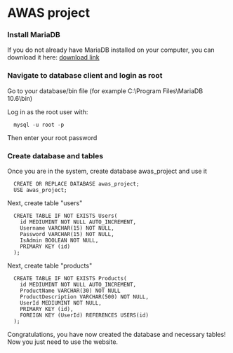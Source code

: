 # AWAS project

### Install MariaDB

If you do not already have MariaDB installed on your computer, you can download it here: [download link](https://mariadb.org/download/?t=mariadb&p=mariadb&r=10.6.7&os=windows&cpu=x86_64&pkg=msi&m=xtom_tal)

### Navigate to database client and login as root

Go to your database/bin file (for example C:\Program Files\MariaDB 10.6\bin)

Log in as the root user with:
```
  mysql -u root -p
```
  
Then enter your root password

### Create database and tables

Once you are in the system, create database awas_project and use it
```
  CREATE OR REPLACE DATABASE awas_project;
  USE awas_project;
```

Next, create table "users"
```
  CREATE TABLE IF NOT EXISTS Users(
    id MEDIUMINT NOT NULL AUTO_INCREMENT,
    Username VARCHAR(15) NOT NULL,
    Password VARCHAR(15) NOT NULL,
    IsAdmin BOOLEAN NOT NULL,
    PRIMARY KEY (id)
  );
```

Next, create table "products"
```
  CREATE TABLE IF NOT EXISTS Products(
    id MEDIUMINT NOT NULL AUTO_INCREMENT,
    ProductName VARCHAR(30) NOT NULL
    ProductDescription VARCHAR(500) NOT NULL,
    UserId MEDIUMINT NOT NULL,
    PRIMARY KEY (id),
    FOREIGN KEY (UserId) REFERENCES USERS(id)
  );
```

Congratulations, you have now created the database and necessary tables! Now you just need to use the website.
